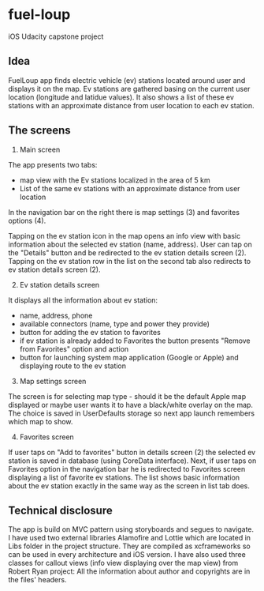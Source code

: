 # fuel-loup
iOS Udacity capstone project

## Idea

FuelLoup app finds electric vehicle (ev) stations located around user and displays it on the map. Ev stations are gathered basing on the current user location (longitude and latidue values). It also shows a list of these ev stations with an approximate distance from user location to each ev station.

## The screens

1. Main screen

 The app presents two tabs:
* map view with the Ev stations localized in the area of 5 km
* List of the same ev stations with an approximate distance from user location 

In the navigation bar on the right there is map settings (3) and favorites options (4).

Tapping on the ev station icon in the map opens an info view with basic information about the selected ev station (name, address). User can tap on the "Details" button and be redirected to the ev station details screen (2).
Tapping on the ev station row in the list on the second tab also redirects to ev station details screen (2).

2. Ev station details screen

It displays all the information about ev station:
* name, address, phone
* available connectors (name, type and power they provide)
* button for adding the ev station to favorites
* if ev station is already added to Favorites the button presents "Remove from Favorites" option and action
* button for launching system map application (Google or Apple) and displaying route to the ev station

3. Map settings screen

The screen is for selecting map type - should it be the default Apple map displayed or maybe user wants it to have a black/white overlay on the map. The choice is saved in UserDefaults storage so next app launch remembers which map to show.

4. Favorites screen

If user taps on "Add to favorites" button in details screen (2) the selected ev station is saved in database (using CoreData interface). Next, if user taps on Favorites option in the navigation bar he is redirected to Favorites screen displaying a list of favorite ev stations. The list shows basic information about the ev station exactly in the same way as the screen in list tab does.

## Technical disclosure

The app is build on MVC pattern using storyboards and segues to navigate.
I have used two external libraries Alamofire and Lottie which are located in Libs folder in the project structure. They are compiled as xcframeworks so can be used in every architecture and iOS version.
I have also used three classes for callout views (info view displaying over the map view) from Robert Ryan project: All the information about author and copyrights are in the files' headers.


